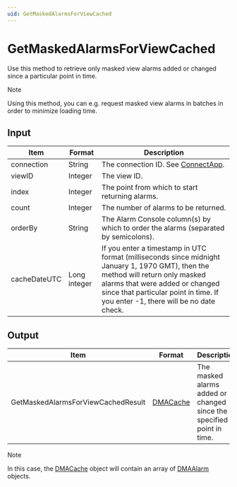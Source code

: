 ```yaml
---
uid: GetMaskedAlarmsForViewCached
---
```


# GetMaskedAlarmsForViewCached

Use this method to retrieve only masked view alarms added or changed since a particular point in time.

> [!NOTE]
> Using this method, you can e.g. request masked view alarms in batches in order to minimize loading time.

## Input

| Item | Format | Description |
|--|--|--|
| connection | String | The connection ID. See [ConnectApp](xref:ConnectApp). |
| viewID | Integer | The view ID. |
| index | Integer | The point from which to start returning alarms. |
| count | Integer | The number of alarms to be returned. |
| orderBy | String | The Alarm Console column(s) by which to order the alarms (separated by semicolons). |
| cacheDateUTC | Long integer | If you enter a timestamp in UTC format (milliseconds since midnight January 1, 1970 GMT), then the method will return only masked alarms that were added or changed since that particular point in time. If you enter -1, there will be no date check. |

## Output

| Item | Format | Description |
|--|--|--|
| GetMaskedAlarmsForViewCachedResult | [DMACache](xref:DMACache) | The masked alarms added or changed since the specified point in time. | |

> [!NOTE]
> In this case, the [DMACache](xref:DMACache) object will contain an array of [DMAAlarm](xref:DMAAlarm) objects.
